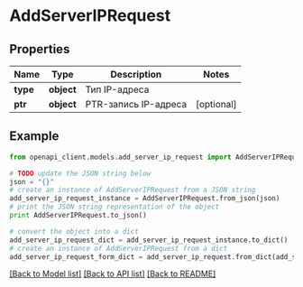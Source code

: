 # AddServerIPRequest


## Properties
Name | Type | Description | Notes
------------ | ------------- | ------------- | -------------
**type** | **object** | Тип IP-адреса | 
**ptr** | **object** | PTR-запись IP-адреса | [optional] 

## Example

```python
from openapi_client.models.add_server_ip_request import AddServerIPRequest

# TODO update the JSON string below
json = "{}"
# create an instance of AddServerIPRequest from a JSON string
add_server_ip_request_instance = AddServerIPRequest.from_json(json)
# print the JSON string representation of the object
print AddServerIPRequest.to_json()

# convert the object into a dict
add_server_ip_request_dict = add_server_ip_request_instance.to_dict()
# create an instance of AddServerIPRequest from a dict
add_server_ip_request_form_dict = add_server_ip_request.from_dict(add_server_ip_request_dict)
```
[[Back to Model list]](../README.md#documentation-for-models) [[Back to API list]](../README.md#documentation-for-api-endpoints) [[Back to README]](../README.md)


